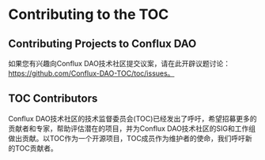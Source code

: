 # Contributing to the TOC

## Contributing Projects to Conflux DAO



如果您有兴趣向Conflux DAO技术社区提交议案，请在此开辟议题讨论：https://github.com/Conflux-DAO-TOC/toc/issues。



## TOC Contributors

Conflux DAO技术社区的技术监督委员会(TOC)已经发出了呼吁，希望招募更多的贡献者和专家，帮助评估潜在的项目，并为Conflux DAO技术社区的SIG和工作组做出贡献。以TOC作为一个开源项目，TOC成员作为维护者的使命，我们呼吁新的TOC贡献者。

